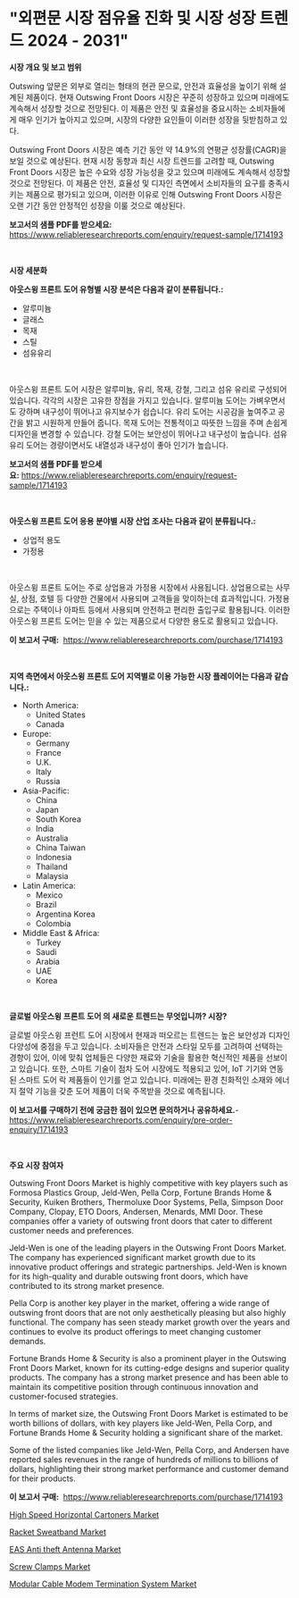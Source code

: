 <p><h1>"외편문 시장 점유율 진화 및 시장 성장 트렌드 2024 - 2031"</h1></p><p><strong>시장 개요 및 보고 범위</strong></p>
<p><p>Outswing 앞문은 외부로 열리는 형태의 현관 문으로, 안전과 효율성을 높이기 위해 설계된 제품이다. 현재 Outswing Front Doors 시장은 꾸준히 성장하고 있으며 미래에도 계속해서 성장할 것으로 전망된다. 이 제품은 안전 및 효율성을 중요시하는 소비자들에게 매우 인기가 높아지고 있으며, 시장의 다양한 요인들이 이러한 성장을 뒷받침하고 있다.</p><p>Outswing Front Doors 시장은 예측 기간 동안 약 14.9%의 연평균 성장률(CAGR)을 보일 것으로 예상된다. 현재 시장 동향과 최신 시장 트렌드를 고려할 때, Outswing Front Doors 시장은 높은 수요와 성장 가능성을 갖고 있으며 미래에도 계속해서 성장할 것으로 전망된다. 이 제품은 안전, 효율성 및 디자인 측면에서 소비자들의 요구를 충족시키는 제품으로 평가되고 있으며, 이러한 이유로 인해 Outswing Front Doors 시장은 오랜 기간 동안 안정적인 성장을 이룰 것으로 예상된다.</p></p>
<p><strong>보고서의 샘플 PDF를 받으세요:</strong> <a href="https://www.reliableresearchreports.com/enquiry/request-sample/1714193">https://www.reliableresearchreports.com/enquiry/request-sample/1714193</a></p>
<p>&nbsp;</p>
<p><strong>시장 세분화</strong></p>
<p><strong>아웃스윙 프론트 도어 유형별 시장 분석은 다음과 같이 분류됩니다.:</strong></p>
<p><ul><li>알루미늄</li><li>글래스</li><li>목재</li><li>스틸</li><li>섬유유리</li></ul></p>
<p>&nbsp;</p>
<p><p>아웃스윙 프론트 도어 시장은 알루미늄, 유리, 목재, 강철, 그리고 섬유 유리로 구성되어 있습니다. 각각의 시장은 고유한 장점을 가지고 있습니다. 알루미늄 도어는 가벼우면서도 강하며 내구성이 뛰어나고 유지보수가 쉽습니다. 유리 도어는 시공감을 높여주고 공간을 밝고 시원하게 만들어 줍니다. 목재 도어는 전통적이고 따뜻한 느낌을 주며 손쉽게 디자인을 변경할 수 있습니다. 강철 도어는 보안성이 뛰어나고 내구성이 높습니다. 섬유 유리 도어는 경량이면서도 내열성과 내구성이 좋아 인기가 높습니다.</p></p>
<p><strong>보고서의 샘플 PDF를 받으세요:</strong>&nbsp;<a href="https://www.reliableresearchreports.com/enquiry/request-sample/1714193">https://www.reliableresearchreports.com/enquiry/request-sample/1714193</a></p>
<p>&nbsp;</p>
<p><strong> 아웃스윙 프론트 도어 응용 분야별 시장 산업 조사는 다음과 같이 분류됩니다.:</strong></p>
<p><ul><li>상업적 용도</li><li>가정용</li></ul></p>
<p>&nbsp;</p>
<p><p>아웃스윙 프론트 도어는 주로 상업용과 가정용 시장에서 사용됩니다. 상업용으로는 사무실, 상점, 호텔 등 다양한 건물에서 사용되며 고객들을 맞이하는데 효과적입니다. 가정용으로는 주택이나 아파트 등에서 사용되며 안전하고 편리한 출입구로 활용됩니다. 이러한 아웃스윙 프론트 도어는 믿을 수 있는 제품으로서 다양한 용도로 활용되고 있습니다.</p></p>
<p><strong>이 보고서 구매:</strong>&nbsp; <a href="https://www.reliableresearchreports.com/purchase/1714193">https://www.reliableresearchreports.com/purchase/1714193</a></p>
<p>&nbsp;</p>
<p><strong>지역 측면에서 아웃스윙 프론트 도어 지역별로 이용 가능한 시장 플레이어는 다음과 같습니다.:</strong></p>
<p><ul>
    <li>
        North America:
        <ul>
            <li>United States</li>
            <li>Canada</li>
        </ul>
    </li>
    <li>
        Europe:
        <ul>
            <li>Germany</li>
            <li>France</li>
            <li>U.K.</li>
            <li>Italy</li>
            <li>Russia</li>
        </ul>
    </li>
    <li>
        Asia-Pacific:
        <ul>
            <li>China</li>
            <li>Japan</li>
            <li>South Korea</li>
            <li>India</li>
            <li>Australia</li>
            <li>China Taiwan</li>
            <li>Indonesia</li>
            <li>Thailand</li>
            <li>Malaysia</li>
        </ul>
    </li>
    <li>
        Latin America:
        <ul>
            <li>Mexico</li>
            <li>Brazil</li>
            <li>Argentina Korea</li>
            <li>Colombia</li>
        </ul>
    </li>
    <li>
        Middle East & Africa:
        <ul>
            <li>Turkey</li>
            <li>Saudi</li>
            <li>Arabia</li>
            <li>UAE</li>
            <li>Korea</li>
        </ul>
    </li>
    </ul></p>
<p>&nbsp;</p>
<p><strong>글로벌 아웃스윙 프론트 도어 의 새로운 트렌드는 무엇입니까? 시장?</strong></p>
<p><p>글로벌 아웃스윙 프런트 도어 시장에서 현재과 떠오르는 트렌드는 높은 보안성과 디자인 다양성에 중점을 두고 있습니다. 소비자들은 안전과 스타일 모두를 고려하여 선택하는 경향이 있어, 이에 맞춰 업체들은 다양한 재료와 기술을 활용한 혁신적인 제품을 선보이고 있습니다. 또한, 스마트 기술이 점차 도어 시장에도 적용되고 있어, IoT 기기와 연동된 스마트 도어 락 제품들이 인기를 얻고 있습니다. 미래에는 환경 친화적인 소재와 에너지 절약 기능을 갖춘 도어 제품이 더욱 주목받을 것으로 예측됩니다.</p></p>
<p><strong>이 보고서를 구매하기 전에 궁금한 점이 있으면 문의하거나 공유하세요.</strong>- <a href="https://www.reliableresearchreports.com/enquiry/pre-order-enquiry/1714193">https://www.reliableresearchreports.com/enquiry/pre-order-enquiry/1714193</a></p>
<p>&nbsp;</p>
<p><strong>주요 시장 참여자</strong></p>
<p><p>Outswing Front Doors Market is highly competitive with key players such as Formosa Plastics Group, Jeld-Wen, Pella Corp, Fortune Brands Home & Security, Kuiken Brothers, Thermoluxe Door Systems, Pella, Simpson Door Company, Clopay, ETO Doors, Andersen, Menards, MMI Door. These companies offer a variety of outswing front doors that cater to different customer needs and preferences.</p><p>Jeld-Wen is one of the leading players in the Outswing Front Doors Market. The company has experienced significant market growth due to its innovative product offerings and strategic partnerships. Jeld-Wen is known for its high-quality and durable outswing front doors, which have contributed to its strong market presence.</p><p>Pella Corp is another key player in the market, offering a wide range of outswing front doors that are not only aesthetically pleasing but also highly functional. The company has seen steady market growth over the years and continues to evolve its product offerings to meet changing customer demands.</p><p>Fortune Brands Home & Security is also a prominent player in the Outswing Front Doors Market, known for its cutting-edge designs and superior quality products. The company has a strong market presence and has been able to maintain its competitive position through continuous innovation and customer-focused strategies.</p><p>In terms of market size, the Outswing Front Doors Market is estimated to be worth billions of dollars, with key players like Jeld-Wen, Pella Corp, and Fortune Brands Home & Security holding a significant share of the market.</p><p>Some of the listed companies like Jeld-Wen, Pella Corp, and Andersen have reported sales revenues in the range of hundreds of millions to billions of dollars, highlighting their strong market performance and customer demand for their products.</p></p>
<p><strong>이 보고서 구매:</strong>&nbsp;&nbsp;<a href="https://www.reliableresearchreports.com/purchase/1714193">https://www.reliableresearchreports.com/purchase/1714193</a></p>
<p><p><a href="https://sudsy-motorcycle-bbc.notion.site/High-Speed-Horizontal-Cartoners-Market-with-the-goal-of-estimating-the-market-size-and-future-growth-77f28aada2804c26bf44b2b72c38a764">High Speed Horizontal Cartoners Market</a></p><p><a href="https://view.publitas.com/reportprime-1/racket-sweatband-market-research-report-the-key-to-successful-business-strategy-forecasted-for-period-from-2024-2031/">Racket Sweatband Market</a></p><p><a href="https://github.com/Hazelklievgspy6vdcsmu106w/Market-Research-Report-List-1/blob/main/eas-anti-theft-antenna-market.md">EAS Anti theft Antenna Market</a></p><p><a href="https://meowing-canidae-761.notion.site/Screw-Clamps-Market-Size-2024-2031-Global-Industrial-Analysis-Key-Geographical-Regions-Market-Sh-53f49af5edd749f585416556fae77546">Screw Clamps Market</a></p><p><a href="https://view.publitas.com/reportprime-1/modular-cable-modem-termination-system-market-size-evaluating-its-market-trends-growth-and-projections-2024-2031/">Modular Cable Modem Termination System Market</a></p></p>
